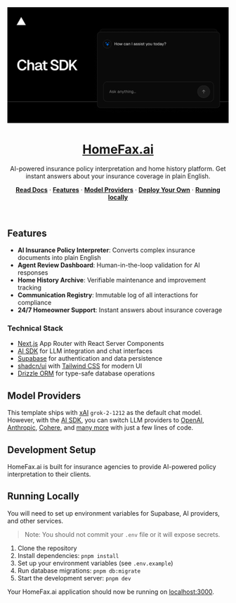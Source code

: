 <a href="https://homefax.ai/">
  <img alt="HomeFax.ai - AI Insurance Policy Assistant" src="app/(chat)/opengraph-image.png">
  <h1 align="center">HomeFax.ai</h1>
</a>

<p align="center">
    AI-powered insurance policy interpretation and home history platform. Get instant answers about your insurance coverage in plain English.
</p>

<p align="center">
  <a href="https://chat-sdk.dev"><strong>Read Docs</strong></a> ·
  <a href="#features"><strong>Features</strong></a> ·
  <a href="#model-providers"><strong>Model Providers</strong></a> ·
  <a href="#deploy-your-own"><strong>Deploy Your Own</strong></a> ·
  <a href="#running-locally"><strong>Running locally</strong></a>
</p>
<br/>

## Features

- **AI Insurance Policy Interpreter**: Converts complex insurance documents into plain English
- **Agent Review Dashboard**: Human-in-the-loop validation for AI responses
- **Home History Archive**: Verifiable maintenance and improvement tracking
- **Communication Registry**: Immutable log of all interactions for compliance
- **24/7 Homeowner Support**: Instant answers about insurance coverage

### Technical Stack

- [Next.js](https://nextjs.org) App Router with React Server Components
- [AI SDK](https://sdk.vercel.ai/docs) for LLM integration and chat interfaces
- [Supabase](https://supabase.com) for authentication and data persistence
- [shadcn/ui](https://ui.shadcn.com) with [Tailwind CSS](https://tailwindcss.com) for modern UI
- [Drizzle ORM](https://orm.drizzle.team) for type-safe database operations

## Model Providers

This template ships with [xAI](https://x.ai) `grok-2-1212` as the default chat model. However, with the [AI SDK](https://sdk.vercel.ai/docs), you can switch LLM providers to [OpenAI](https://openai.com), [Anthropic](https://anthropic.com), [Cohere](https://cohere.com/), and [many more](https://sdk.vercel.ai/providers/ai-sdk-providers) with just a few lines of code.

## Development Setup

HomeFax.ai is built for insurance agencies to provide AI-powered policy interpretation to their clients.

## Running Locally

You will need to set up environment variables for Supabase, AI providers, and other services.

> Note: You should not commit your `.env` file or it will expose secrets.

1. Clone the repository
2. Install dependencies: `pnpm install`
3. Set up your environment variables (see `.env.example`)
4. Run database migrations: `pnpm db:migrate`
5. Start the development server: `pnpm dev`

Your HomeFax.ai application should now be running on [localhost:3000](http://localhost:3000).
